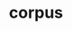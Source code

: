 ---
title: corpus
meaning: body
pos: nounthird
genitive: corporis
abbgender: n.
abbgender2: neut.
gender: neuter
declension: third
derivative: corporate, corporeal
---